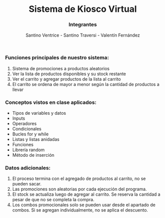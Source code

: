 <div align="center">
  <h1>Sistema de Kiosco Virtual</h1>
</div>

<div align="center">
  <h3>Integrantes</h3>
  <p>Santino Ventrice - Santino Traversi - Valentín Fernández</p>
</div>
<br>

<h3>Funciones principales de nuestro sistema:</h3>
<ol>
  <li>Sistema de promociones a productos aleatorios</li>
  <li>Ver la lista de productos disponibles y su stock restante</li>
  <li>Ver el carrito y agregar productos de la lista al carrito</li>
  <li>El carrito se ordena de mayor a menor según la cantidad de productos a llevar</li>
</ol>

<h3>Conceptos vistos en clase aplicados:</h3>
<ul>
  <li>Tipos de variables y datos</li>
  <li>Inputs</li>
  <li>Operadores</li>
  <li>Condicionales</li>
  <li>Bucles for y while</li>
  <li>Listas y listas anidadas</li>
  <li>Funciones</li>
  <li>Librería random</li>
  <li>Método de inserción</li>
</ul>

<h3>Datos adicionales:</h3>
<ol>
  <li>El proceso termina con el agregado de productos al carrito, no se pueden sacar.</li>
  <li>Las promociones son aleatorias por cada ejecución del programa.</li>
  <li>El stock se actualiza luego de agregar al carrito. Se reserva la cantidad a pesar de que no se completa la compra.</li>
  <li>Los combos promocionales solo se pueden usar desde el apartado de combos. Si se agregan individualmente, no se aplica el descuento.</li>
</ol>
